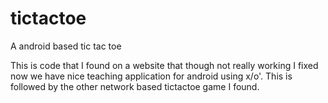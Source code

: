 tictactoe
=========

A android based tic tac toe

This is code that I found on a website that though not really working I fixed now we have nice teaching application for android using x/o'.
This is followed by the other network based tictactoe game I found.
